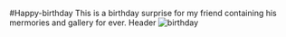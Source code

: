 #Happy-birthday
This is a birthday surprise for my friend containing his mermories and gallery for ever. 
Header
![birthday](https://user-images.githubusercontent.com/96550561/147158211-aff2be1c-19a1-48db-8bcd-a1e73b88294d.png)
